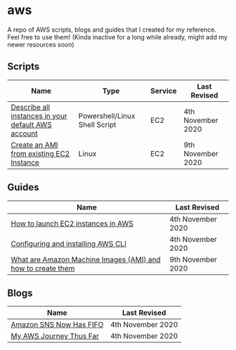 # aws
A repo of AWS scripts, blogs and guides that I created for my reference. Feel free to use them! (Kinda inactive for a long while already, might add my newer resources soon)

## Scripts
| Name  | Type | Service | Last Revised  |
|--|--|--|--|
| [Describe all instances in your default AWS account](./scripts/ec2/describe%20all%20instances)| Powershell/Linux Shell Script | EC2 | 4th November 2020 |
| [Create an AMI from existing EC2 Instance](./scripts/ec2/create%20an%20ami)| Linux | EC2 | 9th November 2020 |

## Guides
| Name  | Last Revised  |
|--|--|
| [How to launch EC2 instances in AWS](https://yiternglee02.medium.com/3-ways-to-launch-an-amazon-ec2-instance-9e88d34357ec) | 4th November 2020 |
|[Configuring and installing AWS CLI](https://yiternglee02.medium.com/configuring-aws-cli-675021ce8ee0)| 4th November 2020 |
| [What are Amazon Machine Images (AMI) and how to create them](https://yiternglee02.medium.com/what-are-amazon-machine-images-ami-8554cbfd8d7d)| 9th November 2020|

## Blogs
| Name  | Last Revised  |
|--|--|
|[Amazon SNS Now Has FIFO](https://yiternglee02.medium.com/amazon-sns-now-has-fifo-e87797f5e3c1)| 4th November 2020 |
|[My AWS Journey Thus Far](https://medium.com/swlh/my-aws-journey-thus-far-fc28e4bc1b64)| 4th November 2020 |
